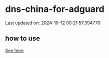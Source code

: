# dns-china-for-adguard

Last updated on: 2024-10-12 00:21:57.394770

## how to use

[See here](https://github.com/AdguardTeam/AdGuardHome/wiki/Configuration#upstreams-from-file)